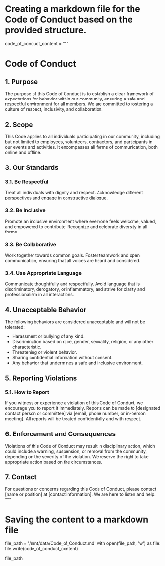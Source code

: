 # Creating a markdown file for the Code of Conduct based on the provided structure.
code_of_conduct_content = """
# Code of Conduct

## 1. Purpose
The purpose of this Code of Conduct is to establish a clear framework of expectations for behavior within our community, ensuring a safe and respectful environment for all members. We are committed to fostering a culture of respect, inclusivity, and collaboration.

## 2. Scope
This Code applies to all individuals participating in our community, including but not limited to employees, volunteers, contractors, and participants in our events and activities. It encompasses all forms of communication, both online and offline.

## 3. Our Standards

### 3.1. Be Respectful
Treat all individuals with dignity and respect. Acknowledge different perspectives and engage in constructive dialogue.

### 3.2. Be Inclusive
Promote an inclusive environment where everyone feels welcome, valued, and empowered to contribute. Recognize and celebrate diversity in all forms.

### 3.3. Be Collaborative
Work together towards common goals. Foster teamwork and open communication, ensuring that all voices are heard and considered.

### 3.4. Use Appropriate Language
Communicate thoughtfully and respectfully. Avoid language that is discriminatory, derogatory, or inflammatory, and strive for clarity and professionalism in all interactions.

## 4. Unacceptable Behavior
The following behaviors are considered unacceptable and will not be tolerated:
- Harassment or bullying of any kind.
- Discrimination based on race, gender, sexuality, religion, or any other characteristic.
- Threatening or violent behavior.
- Sharing confidential information without consent.
- Any behavior that undermines a safe and inclusive environment.

## 5. Reporting Violations

### 5.1. How to Report
If you witness or experience a violation of this Code of Conduct, we encourage you to report it immediately. Reports can be made to [designated contact person or committee] via [email, phone number, or in-person meeting]. All reports will be treated confidentially and with respect.

## 6. Enforcement and Consequences
Violations of this Code of Conduct may result in disciplinary action, which could include a warning, suspension, or removal from the community, depending on the severity of the violation. We reserve the right to take appropriate action based on the circumstances.

## 7. Contact
For questions or concerns regarding this Code of Conduct, please contact [name or position] at [contact information]. We are here to listen and help.
"""

# Saving the content to a markdown file
file_path = '/mnt/data/Code_of_Conduct.md'
with open(file_path, 'w') as file:
    file.write(code_of_conduct_content)

file_path
